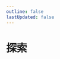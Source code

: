 ```yaml
---
outline: false
lastUpdated: false
---
```



# 探索

[//]: # (:::info 探索城市及次数)

[//]: # (点击下方地图标签可跳转[旅行游记]&#40;./travelogue/&#41;)
[//]: # (:::)

<PlaceVisited />

<script setup>
import PlaceVisited from '../../.vitepress/components/trip/PlaceVisited.vue'
</script>
